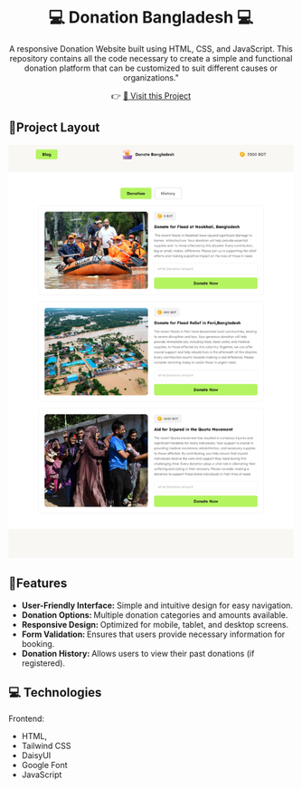  
<h1 align="center" style="font-weight: bold;">💻 Donation Bangladesh  💻</h1>
<p align="center">A responsive Donation Website built using HTML, CSS, and JavaScript. This repository contains all the code necessary to create a simple and functional donation platform that can be customized to suit different causes or organizations."</p>

<p align="center">
   👉 <a target='_blank' href="https://rehan606.github.io/Donation-Website-using-JavaScript-DOM-Manipulation/">📱 Visit this Project </a>
</p> 


 <h2 id="layout">🎨Project Layout</h2>
 
 <p align="center">
<img src='./images/Donation.png'/>

</br>

<h2 id="layout">🎨Features</h2>
 <ul>

   <li> <b> User-Friendly Interface:</b> Simple and intuitive design for easy navigation. </li>
   <li> <b> Donation Options: </b>  Multiple donation categories and amounts available. </li>
   <li> <b> Responsive Design: </b> Optimized for mobile, tablet, and desktop screens. </li>
   <li> <b> Form Validation: </b>  Ensures that users provide necessary information for booking. </li>
   <li> <b> Donation History: </b> Allows users to view their past donations (if registered). </li>
 
 </ul>

 <h2 id="technologies">💻 Technologies</h2>

Frontend: 
- HTML, 
- Tailwind CSS 
- DaisyUI
- Google Font
- JavaScript
  




